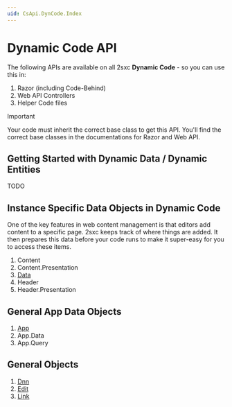 ```yaml
---
uid: CsApi.DynCode.Index
---
```


# Dynamic Code API

The following APIs are available on all 2sxc **Dynamic Code** - so you can use this in:

1. Razor (including Code-Behind)
1. Web API Controllers
1. Helper Code files

> [!IMPORTANT]
> Your code must inherit the correct base class to get this API.
> You'll find the correct base classes in the documentations for Razor and Web API.

## Getting Started with Dynamic Data / Dynamic Entities

TODO

## Instance Specific Data Objects in Dynamic Code

One of the key features in web content management is that editors add content to a specific page. 2sxc keeps track of where things are added. It then prepares this data before your code runs to make it super-easy for you to access these items. 

1. Content 
1. Content.Presentation
1. [Data](xref:HowTo.DynamicCode.Data)
1. Header
1. Header.Presentation

## General App Data Objects

1. [App](xref:HowTo.DynamicCode.App)
1. App.Data
1. App.Query

## General Objects

1. [Dnn](xref:HowTo.DynamicCode.Dnn)
1. [Edit](xref:HowTo.Razor.Edit)
1. [Link](xref:HowTo.DynamicCode.Link)


